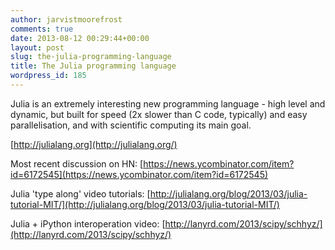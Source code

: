 ```yaml
---
author: jarvistmoorefrost
comments: true
date: 2013-08-12 00:29:44+00:00
layout: post
slug: the-julia-programming-language
title: The Julia programming language
wordpress_id: 185
---
```


Julia is an extremely interesting new programming language - high level and dynamic, but built for speed (2x slower than C code, typically) and easy parallelisation, and with scientific computing its main goal.

[http://julialang.org](http://julialang.org/)

Most recent discussion on HN: [https://news.ycombinator.com/item?id=6172545](https://news.ycombinator.com/item?id=6172545)

Julia 'type along' video tutorials: [http://julialang.org/blog/2013/03/julia-tutorial-MIT/](http://julialang.org/blog/2013/03/julia-tutorial-MIT/)

Julia + iPython interoperation video: [http://lanyrd.com/2013/scipy/schhyz/](http://lanyrd.com/2013/scipy/schhyz/)

